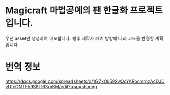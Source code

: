 # Magicraft 마법공예의 팬 한글화 프로젝트입니다.
우선 asset만 생성하여 배포합니다. 향후 제작사 패치 방향에 따라 코드를 변경할 계획입니다.


# 번역 정보
https://docs.google.com/spreadsheets/d/1GZxOk59SvQcYARocmmzAcDJCyUfcONTFh9S8IT63mKM/edit?usp=sharing
